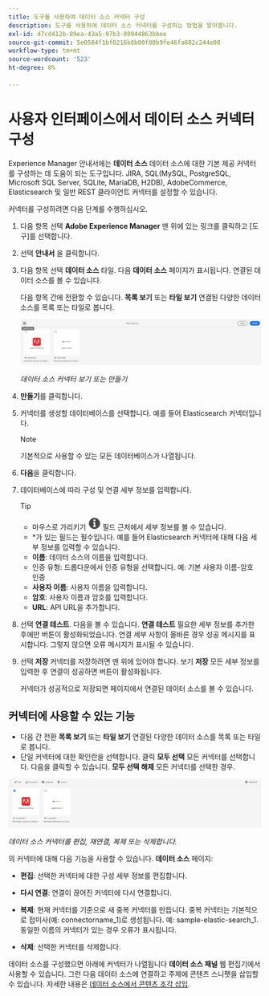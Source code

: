 ```yaml
---
title: 도구를 사용하여 데이터 소스 커넥터 구성
description: 도구를 사용하여 데이터 소스 커넥터를 구성하는 방법을 알아봅니다.
exl-id: d7cd412b-89ea-43a5-97b3-09944863bbee
source-git-commit: 5e0584f1bf0216b8b00f00b9fe46fa682c244e08
workflow-type: tm+mt
source-wordcount: '523'
ht-degree: 0%

---
```


# 사용자 인터페이스에서 데이터 소스 커넥터 구성

Experience Manager 안내서에는 **데이터 소스** 데이터 소스에 대한 기본 제공 커넥터를 구성하는 데 도움이 되는 도구입니다. JIRA, SQL(MySQL, PostgreSQL, Microsoft SQL Server, SQLite, MariaDB, H2DB), AdobeCommerce, Elasticsearch 및 일반 REST 클라이언트 커넥터를 설정할 수 있습니다.

커넥터를 구성하려면 다음 단계를 수행하십시오.

1. 다음 항목 선택 **Adobe Experience Manager** 맨 위에 있는 링크를 클릭하고 [도구]를 선택합니다.
1. 선택 **안내서** 을 클릭합니다.
1. 다음 항목 선택 **데이터 소스** 타일. 다음 **데이터 소스** 페이지가 표시됩니다. 연결된 데이터 소스를 볼 수 있습니다.

   다음 항목 간에 전환할 수 있습니다. **목록 보기** 또는 **타일 보기** 연결된 다양한 데이터 소스를 목록 또는 타일로 봅니다.

   <img src="./assets/data-sources-create-window.png" alt= "데이터 소스 페이지에 나열된 데이터 소스" width="800">

   *데이터 소스 커넥터 보기 또는 만들기*
1. **만들기**&#x200B;를 클릭합니다.
1. 커넥터를 생성할 데이터베이스를 선택합니다. 예를 들어 Elasticsearch 커넥터입니다.
   >[!NOTE]
   >
   >기본적으로 사용할 수 있는 모든 데이터베이스가 나열됩니다.

1. **다음**&#x200B;을 클릭합니다.
1. 데이터베이스에 따라 구성 및 연결 세부 정보를 입력합니다.

   >[!TIP]
   >* 마우스로 가리키기 <img src="./assets/info-details.svg" alt= "정보 아이콘" width="25"> 필드 근처에서 세부 정보를 볼 수 있습니다.
   > * *가 있는 필드는 필수입니다. 예를 들어 Elasticsearch 커넥터에 대해 다음 세부 정보를 입력할 수 있습니다.

   * **이름**: 데이터 소스의 이름을 입력합니다.
   * 인증 유형: 드롭다운에서 인증 유형을 선택합니다. 예: 기본 사용자 이름-암호 인증
   * **사용자 이름**: 사용자 이름을 입력합니다.
   * **암호**: 사용자 이름과 암호를 입력합니다.
   * **URL**: API URL을 추가합니다.

1. 선택 **연결 테스트**. 다음을 볼 수 있습니다. **연결 테스트** 필요한 세부 정보를 추가한 후에만 버튼이 활성화되었습니다. 연결 세부 사항이 올바른 경우 성공 메시지를 표시합니다. 그렇지 않으면 오류 메시지가 표시될 수 있습니다.



1. 선택 **저장** 커넥터를 저장하려면 맨 위에 있어야 합니다.     보기 **저장** 모든 세부 정보를 입력한 후 연결이 성공하면 버튼이 활성화됩니다.


   커넥터가 성공적으로 저장되면 페이지에서 연결된 데이터 소스를 볼 수 있습니다.

## 커넥터에 사용할 수 있는 기능

* 다음 간 전환 **목록 보기** 또는 **타일 보기**  연결된 다양한 데이터 소스를 목록 또는 타일로 봅니다.
* 단일 커넥터에 대한 확인란을 선택합니다. 클릭 **모두 선택** 모든 커넥터를 선택합니다. 다음을 클릭할 수 있습니다. **모두 선택 해제** 모든 커넥터를 선택한 경우.

<img src="./assets/data-sources-features.png" alt= "데이터 소스 페이지의 데이터 소스 기능" width="800">

*데이터 소스 커넥터를 편집, 재연결, 복제 또는 삭제합니다.*

의 커넥터에 대해 다음 기능을 사용할 수 있습니다. **데이터 소스** 페이지:

* **편집**: 선택한 커넥터에 대한 구성 세부 정보를 편집합니다.

* **다시 연결**: 연결이 끊어진 커넥터에 다시 연결합니다.

* **복제**: 현재 커넥터를 기준으로 새 중복 커넥터를 만듭니다. 중복 커넥터는 기본적으로 접미사(예: connectorname_1)로 생성됩니다. 예: sample-elastic-search_1.
동일한 이름의 커넥터가 있는 경우 오류가 표시됩니다.

* **삭제**: 선택한 커넥터를 삭제합니다.


데이터 소스를 구성했으면 아래에 커넥터가 나열됩니다 **데이터 소스 패널** 웹 편집기에서 사용할 수 있습니다. 그런 다음 데이터 소스에 연결하고 주제에 콘텐츠 스니펫을 삽입할 수 있습니다. 자세한 내용은 [데이터 소스에서 콘텐츠 조각 삽입](../user-guide/web-editor-content-snippet.md).
